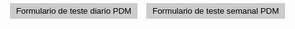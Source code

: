 <!doctype html>
<html> 
 <head> 
  <meta name="viewport" content="width=device-width, initial-scale=1.0"> 
  <title>Formulários Google</title> 
  <style>
    body {
      font-family: Arial, sans-serif;
      margin: 0;
      padding: 0;
    }
    
    .container {
      max-width: 600px;
      margin: 0 auto;
      padding: 20px;
    }
    
    .form-container {
      display: none;
    }
    
    .form-container.active {
      display: block;
    }
    
    .form-iframe {
      width: 100%;
      height: 600px;
      border: none;
    }
    
    .carousel-navigation {
      text-align: center;
    }
    
    .carousel-navigation button {
      display: inline-block;
      margin: 5px;
      padding: 5px 10px;
      background-color: #ccc;
      border: none;
      cursor: pointer;
    }
  </style> 
  <script>
    document.addEventListener("DOMContentLoaded", function() {
      const formContainers = Array.from(document.querySelectorAll(".form-container"));
      const navigationButtons = Array.from(document.querySelectorAll(".carousel-navigation button"));
      
      let currentIndex = 0;
      
      function showForm(index) {
        formContainers.forEach((container, i) => {
          container.classList.remove("active");
          navigationButtons[i].classList.remove("active");
        });
        
        formContainers[index].classList.add("active");
        navigationButtons[index].classList.add("active");
      }
      
      function handleClick(event) {
        const buttonIndex = navigationButtons.indexOf(event.target);
        if (buttonIndex !== -1) {
          currentIndex = buttonIndex;
          showForm(currentIndex);
        }
      }
      
      navigationButtons.forEach(button => {
        button.addEventListener("click", handleClick);
      });
      
      showForm(currentIndex);
    });
  </script> 
 </head> 
 <body> 
  <div class="container"> 
   <div class="carousel-navigation"> <button class="active">Formulario de teste diario PDM</button> <button>Formulario de teste semanal PDM</button> 
   </div> 
   <div class="form-container"> <iframe class="form-iframe" src="https://docs.google.com/forms/d/e/1FAIpQLSeRomDRTp91g38eXqq7IbwNO41PnaJ-xcxa8PnLLx7aIigf5A/viewform?embedded=true" frameborder="0" marginheight="0" marginwidth="0">Carregando…</iframe> 
   </div> 
   <div class="form-container"> <iframe class="form-iframe" src="https://docs.google.com/forms/d/e/1FAIpQLSfhfPg_HbWAvizRkyx4S014Mq_upVne_eowDrCPExZIHpm2WQ/viewform?embedded=true" frameborder="0" marginheight="0" marginwidth="0">Carregando…</iframe> 
   </div> 
  </div> 
 </body>
</html>
